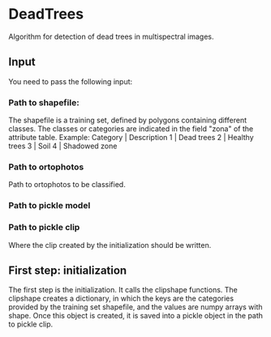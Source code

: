# DeadTrees

Algorithm for detection of dead trees in multispectral images.

## Input

You need to pass the following input:

### Path to shapefile:
The shapefile is a training set, defined by polygons containing different classes.
The classes or categories are indicated in the field "zona" of the attribute
table.
Example:
Category  | Description
1         | Dead trees
2         | Healthy trees
3         | Soil
4         | Shadowed zone

### Path to ortophotos
Path to ortophotos to be classified.

### Path to pickle model

### Path to pickle clip
Where the clip created by the initialization should be written.

## First step: initialization

The first step is the initialization. It calls the clipshape functions. The
clipshape creates a dictionary, in which the keys are the categories provided by
the training set shapefile, and the values are numpy arrays with shape.
Once this object is created, it is saved into a pickle object in the path to
pickle clip.
